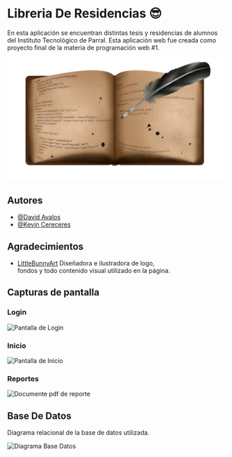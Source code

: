 
# Libreria De Residencias 😎

En esta aplicación se encuentran distintas tesis y residencias de alumnos del Instituto Tecnológico de Parral.
Esta aplicación web fue creada como proyecto final de la materia de programación web #1.


![Logo](https://github.com/DAvalos36/Libreria/blob/main/img/icon-book.png?raw=true)


## Autores

- [@David Avalos](https://github.com/DAvalos36)
- [@Kevin Cereceres](https://github.com/KevinCereceres)


## Agradecimientos

 - [LittleBunnyArt](https://www.instagram.com/littlebunny._.art/) Diseñadora e ilustradora de logo, fondos y todo contenido visual utilizado en la página. 
 


## Capturas de pantalla
### Login

![Pantalla de Login](https://i.ibb.co/rMtjbwf/IMG-login.png)
### Inicio

![Pantalla de Inicio](https://i.ibb.co/NK0MFr4/img-inicio.png)
### Reportes

![Documente pdf de reporte](https://i.ibb.co/4MgPVMH/img-reporte.png)


## Base De Datos
Diagrama relacional de la base de datos utilizada.

![Diagrama Base Datos](https://i.ibb.co/vBB3XkN/BD-Esquema.png)